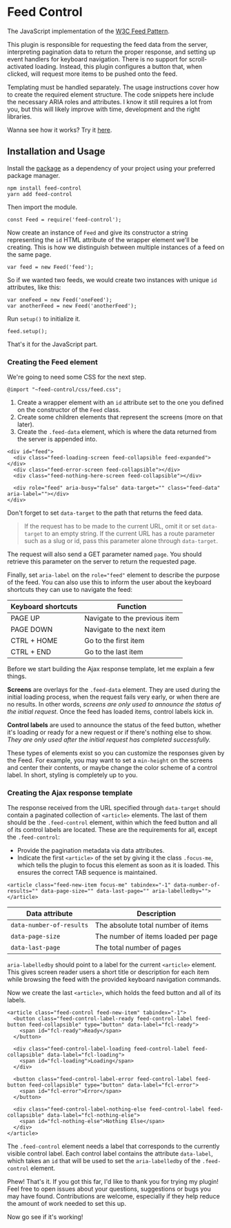 # Feed Control
The JavaScript implementation of the [W3C Feed Pattern](https://www.w3.org/TR/2017/REC-wai-aria-1.1-20171214/#feed).

This plugin is responsible for requesting the feed data from the server, interpreting pagination data to return the proper response, and setting up event handlers for keyboard navigation. There is no support for scroll-activated loading. Instead, this plugin configures a button that, when clicked, will request more items to be pushed onto the feed.

Templating must be handled separately. The usage instructions cover how to create the required element structure. The code snippets here include the necessary ARIA roles and attributes. I know it still requires a lot from you, but this will likely improve with time, development and the right libraries.

Wanna see how it works? Try it [here](https://kabum.dougsilva.me/categoria/hardware).

## Installation and Usage
Install the [package](https://www.npmjs.com/package/feed-control) as a dependency of your project using your preferred package manager.
```
npm install feed-control
yarn add feed-control
```

Then import the module.
```
const Feed = require('feed-control');
```

Now create an instance of `Feed` and give its constructor a string representing the `id` HTML attribute of the wrapper element we'll be creating. This is how we distinguish between multiple instances of a feed on the same page.
```
var feed = new Feed('feed');
```

So if we wanted two feeds, we would create two instances with unique `id` attributes, like this:
```
var oneFeed = new Feed('oneFeed');
var anotherFeed = new Feed('anotherFeed');
```

Run `setup()` to initialize it.
```
feed.setup();
```

That's it for the JavaScript part.

### Creating the Feed element
We're going to need some CSS for the next step.
```
@import "~feed-control/css/feed.css";
```

1. Create a wrapper element with an `id` attribute set to the one you defined on the constructor of the `Feed` class.
2. Create some children elements that represent the screens (more on that later).
3. Create the `.feed-data` element, which is where the data returned from the server is appended into.
```
<div id="feed">
  <div class="feed-loading-screen feed-collapsible feed-expanded"></div>
  <div class="feed-error-screen feed-collapsible"></div>
  <div class="feed-nothing-here-screen feed-collapsible"></div>

  <div role="feed" aria-busy="false" data-target="" class="feed-data" aria-label=""></div>
</div>
```

Don't forget to set `data-target` to the path that returns the feed data.

> If the request has to be made to the current URL, omit it or set `data-target` to an empty string. If the current URL has a route parameter such as a slug or id, pass this parameter alone through `data-target`.

The request will also send a GET parameter named `page`. You should retrieve this parameter on the server to return the requested page.

Finally, set `aria-label` on the `role="feed"` element to describe the purpose of the feed. You can also use this to inform the user about the keyboard shortcuts they can use to navigate the feed:

| Keyboard shortcuts       | Function                              |
| ------------------------ | ------------------------------------- |
| PAGE UP                  | Navigate to the previous item         |
| PAGE DOWN                | Navigate to the next item             |
| CTRL + HOME              | Go to the first item                  |
| CTRL + END               | Go to the last item                   |

Before we start building the Ajax response template, let me explain a few things.

**Screens** are overlays for the `.feed-data` element. They are used during the initial loading process, when the request fails very early, or when there are no results. In other words, _screens are only used to announce the status of the initial request_. Once the feed has loaded items, control labels kick in.

**Control labels** are used to announce the status of the feed button, whether it's loading or ready for a new request or if there's nothing else to show. _They are only used after the initial request has completed successfully._

These types of elements exist so you can customize the responses given by the Feed. For example, you may want to set a `min-height` on the screens and center their contents, or maybe change the color scheme of a control label. In short, styling is completely up to you.

### Creating the Ajax response template
The response received from the URL specified through `data-target` should contain a paginated collection of `<article>` elements. The last of them should be the `.feed-control` element, within which the feed button and all of its control labels are located. These are the requirements for all, except the `.feed-control`:
- Provide the pagination metadata via data attributes.
- Indicate the first `<article>` of the set by giving it the class `.focus-me`, which tells the plugin to focus this element as soon as it is loaded. This ensures the correct TAB sequence is maintained.

```
<article class="feed-new-item focus-me" tabindex="-1" data-number-of-results="" data-page-size="" data-last-page="" aria-labelledby=""></article>
```

| Data attribute           | Description                                   |
| ------------------------ | --------------------------------------------- |
| `data-number-of-results` | The absolute total number of items            |
| `data-page-size`         | The number of items loaded per page           |
| `data-last-page`         | The total number of pages                     |

`aria-labelledby` should point to a label for the current `<article>` element. This gives screen reader users a short title or description for each item while browsing the feed with the provided keyboard navigation commands.

Now we create the last `<article>`, which holds the feed button and all of its labels.
```
<article class="feed-control feed-new-item" tabindex="-1">
  <button class="feed-control-label-ready feed-control-label feed-button feed-collapsible" type="button" data-label="fcl-ready">
    <span id="fcl-ready">Ready</span>
  </button>

  <div class="feed-control-label-loading feed-control-label feed-collapsible" data-label="fcl-loading">
    <span id="fcl-loading">Loading</span>
  </div>

  <button class="feed-control-label-error feed-control-label feed-button feed-collapsible" type="button" data-label="fcl-error">
    <span id="fcl-error">Error</span>
  </button>

  <div class="feed-control-label-nothing-else feed-control-label feed-collapsible" data-label="fcl-nothing-else">
    <span id="fcl-nothing-else">Nothing Else</span>
  </div>
</article>
```

The `.feed-control` element needs a label that corresponds to the currently visible control label. Each control label contains the attribute `data-label`, which takes an `id` that will be used to set the `aria-labelledby` of the `.feed-control` element.

Phew! That's it. If you got this far, I'd like to thank you for trying my plugin! Feel free to open issues about your questions, suggestions or bugs you may have found. Contributions are welcome, especially if they help reduce the amount of work needed to set this up.

Now go see if it's working!
